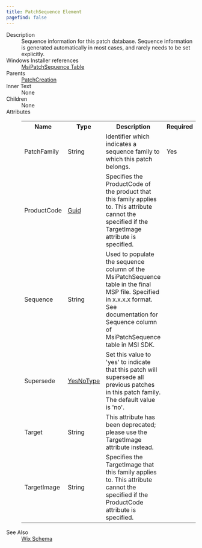 ```yaml
---
title: PatchSequence Element
pagefind: false
---
```

<dl>
  <dt>Description</dt>
  <dd>Sequence information for this patch database. Sequence information is generated automatically in most cases, and rarely needs to be set explicitly.</dd>
  <dt>Windows Installer references</dt>
  <dd>
    <a href="http://msdn.microsoft.com/library/aa370350.aspx" target="_blank">MsiPatchSequence Table</a>
  </dd>
  <dt>Parents</dt>
  <dd>
    <a href="../patchcreation/">PatchCreation</a>
  </dd>
  <dt>Inner Text</dt>
  <dd>None</dd>
  <dt>Children</dt>
  <dd>None</dd>
  <dt>Attributes</dt>
  <dd>
    <table cellspacing="0" cellpadding="0" class="schema">
      <tr>
        <th width="15%">Name</th>
        <th width="15%">Type</th>
        <th width="65%">Description</th>
        <th width="15%">Required</th>
      </tr>
      <tr>
        <td>PatchFamily</td>
        <td>String</td>
        <td>Identifier which indicates a sequence family to which this patch belongs.</td>
        <td>Yes</td>
      </tr>
      <tr>
        <td>ProductCode</td>
        <td><a href="../simple_type_guid/">Guid</a></td>
        <td>                         Specifies the ProductCode of the product that this family applies to.                         This attribute cannot the specified if the TargetImage attribute is specified.                     </td>
        <td>&nbsp;</td>
      </tr>
      <tr>
        <td>Sequence</td>
        <td>String</td>
        <td>Used to populate the sequence column of the MsiPatchSequence table in the final MSP file. Specified in x.x.x.x format. See documentation for Sequence column of MsiPatchSequence table in MSI SDK.</td>
        <td>&nbsp;</td>
      </tr>
      <tr>
        <td>Supersede</td>
        <td><a href="../simple_type_yesnotype/">YesNoType</a></td>
        <td>                         Set this value to 'yes' to indicate that this patch will supersede all previous patches in this patch family.                         The default value is 'no'.                     </td>
        <td>&nbsp;</td>
      </tr>
      <tr>
        <td>Target</td>
        <td>String</td>
        <td>This attribute has been deprecated; please use the TargetImage attribute instead.</td>
        <td>&nbsp;</td>
      </tr>
      <tr>
        <td>TargetImage</td>
        <td>String</td>
        <td>                         Specifies the TargetImage that this family applies to.                         This attribute cannot the specified if the ProductCode attribute is specified.                     </td>
        <td>&nbsp;</td>
      </tr>
    </table>
  </dd>
  <dt>See Also</dt>
  <dd>
    <a href="../">Wix Schema</a>
  </dd>
</dl>

